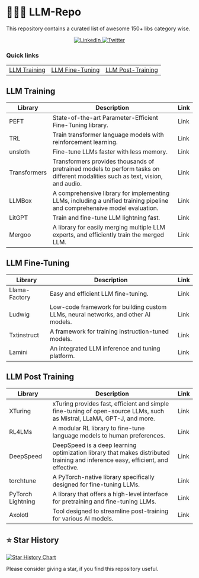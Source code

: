 # 👨🏻‍💻 LLM-Repo
This repository contains a curated list of awesome 150+ libs category wise.

<p align="center">
  <a href="https://www.linkedin.com/in/kalyanksnlp/">
    <img src="https://custom-icon-badges.demolab.com/badge/Kalyan%20KS-0A66C2?logo=linkedin-white&logoColor=fff" alt="LinkedIn">
  </a>
  <a href="https://x.com/kalyan_kpl">
    <img src="https://img.shields.io/badge/Kalyan%20KS-%23000000.svg?logo=X&logoColor=white" alt="Twitter">
  </a>
</p>

### Quick links
||||
|---|---|---|
| [LLM Training](#llm-training) | [LLM Fine-Tuning](#llm-fine-tuning) | [LLM Post-Training](#llm-post-training) |

## LLM Training 

| Library             | Description                                                                                     | Link |
|---------------------|-------------------------------------------------------------------------------------------------|------|
| PEFT                | State-of-the-art Parameter-Efficient Fine-Tuning library.                                       | Link |
| TRL                 | Train transformer language models with reinforcement learning.                                  | Link |
| unsloth            | Fine-tune LLMs faster with less memory.                                                          | Link |
| Transformers       | Transformers provides thousands of pretrained models to perform tasks on different modalities such as text, vision, and audio. | Link |
| LLMBox             | A comprehensive library for implementing LLMs, including a unified training pipeline and comprehensive model evaluation. | Link |
| LitGPT             | Train and fine-tune LLM lightning fast.                                                          | Link |
| Mergoo            | A library for easily merging multiple LLM experts, and efficiently train the merged LLM.         | Link |

## LLM Fine-Tuning
| Library             | Description                                                                                     | Link |
|---------------------|-------------------------------------------------------------------------------------------------|------|
| Llama-Factory      | Easy and efficient LLM fine-tuning.                                                              | Link |
| Ludwig            | Low-code framework for building custom LLMs, neural networks, and other AI models.               | Link |
| Txtinstruct       | A framework for training instruction-tuned models.                                               | Link |
| Lamini            | An integrated LLM inference and tuning platform.                                                 | Link |

## LLM Post Training
| Library             | Description                                                                                     | Link |
|---------------------|-------------------------------------------------------------------------------------------------|------|
| XTuring           | xTuring provides fast, efficient and simple fine-tuning of open-source LLMs, such as Mistral, LLaMA, GPT-J, and more. | Link |
| RL4LMs            | A modular RL library to fine-tune language models to human preferences.                          | Link |
| DeepSpeed         | DeepSpeed is a deep learning optimization library that makes distributed training and inference easy, efficient, and effective. | Link |
| torchtune         | A PyTorch-native library specifically designed for fine-tuning LLMs.                             | Link |
| PyTorch Lightning | A library that offers a high-level interface for pretraining and fine-tuning LLMs.               | Link |
| Axolotl           | Tool designed to streamline post-training for various AI models.                                 | Link |



		



## ⭐️ Star History

[![Star History Chart](https://api.star-history.com/svg?repos=krishnlp007/LLM-Repo&type=Date)](https://star-history.com/#)

Please consider giving a star, if you find this repository useful. 
